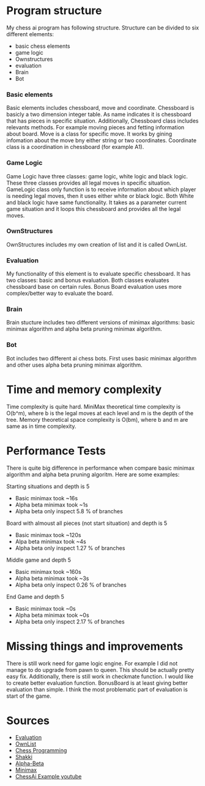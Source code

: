 # Program structure
My chess ai program has following structure. Structure can be divided to six different elements: 
* basic chess elements
* game logic
* Ownstructures
* evaluation
* Brain
* Bot

### Basic elements
Basic elements includes chessboard, move and coordinate. Chessboard is basicly a two dimension integer table. As name indicates it is chessboard that has pieces in specific situation. Additionally, Chessboard class includes relevants methods. For example moving pieces and fetting information about board. Move is a class for specific move. It works by gining infomation about the move bny either string or two coordinates. Coordinate class is a coordination in chessboard (for example A1).

### Game Logic
Game Logic have three classes: game logic, white logic and black logic. These three classes provides all legal moves in specific situation. GameLogic class only function is to receive information about which player is needing legal moves, then it uses either white or black logic. Both White and black logic have same functionality. It takes as a parameter current game situation and it loops this chessboard and provides all the legal moves. 

### OwnStructures
OwnStructures includes my own creation of list and it is called OwnList. 

### Evaluation
My functionality of this element is to evaluate specific chessboard. It has two classes: basic and bonus evaluation. Both classes evaluates chessboard base on certain rules. Bonus Board evaluation uses more complex/better way to evaluate the board.

### Brain
Brain stucture includes two different versions of minimax algorithms: basic minimax algorithm and alpha beta pruning minimax algorithm.

### Bot
Bot includes two different ai chess bots. First uses basic minimax algorithm and other uses alpha beta pruning minimax algorithm.

# Time and memory complexity

Time complexity is quite hard. MiniMax theoretical time complexity is O(b^m), where b is the legal moves at each level and m is the depth of the tree. Memory theoretical space complexity is O(bm), where b and m are same as in time complexity.

# Performance Tests
There is quite big difference in performance when compare basic minimax algorithm and alpha beta pruning algoritm. Here are some examples:

Starting situations and depth is 5
* Basic minimax took ~16s
* Alpha beta minimax took ~1s
* Alpha beta only inspect 5.8 % of branches

Board with almoust all pieces (not start situation) and depth is 5
* Basic minimax took ~120s
* Alpa beta minimax took ~4s
* Alpha beta only inspect 1.27 % of branches

Middle game and depth 5
* Basic minimax took ~160s
* Alpha beta minimax took ~3s
* Alpha beta only inspect 0.26 % of branches

End Game and depth 5
* Basic minimax took ~0s
* Alpha beta minimax took ~0s
* Alpha beta only inspect 2.17 % of branches

# Missing things and improvements
There is still work need for game logic engine. For example I did not manage to do upgrade from pawn to queen. This should be actually pretty easy fix. Additionally, there is still work in checkmate function. I would like to create better evaluation function. BonusBoard is at least giving better evaluation than simple. I think the most problematic part of evaluation is start of the game.

# Sources
* [Evaluation](https://www.chessprogramming.org/Simplified_Evaluation_Function)
* [OwnList](http://web.eecs.umich.edu/~aprakash/eecs282/lectures/10-arraylists.pdf)
* [Chess Programming](https://www.chessprogramming.org/Main_Page)
* [Shakki](https://fi.wikipedia.org/wiki/Shakki)
* [Alpha-Beta](https://en.wikipedia.org/wiki/Alpha%E2%80%93beta_pruning)
* [Minimax](https://en.wikipedia.org/wiki/Minimax#Minimax_algorithm_with_alternate_moves)
* [ChessAi Example youtube](https://www.youtube.com/watch?v=U4ogK0MIzqk)

